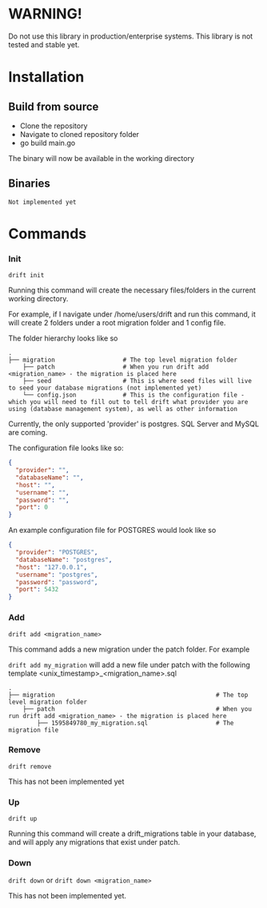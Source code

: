# WARNING!
Do not use this library in production/enterprise systems. This library is not tested and stable yet.  

# Installation

## Build from source
* Clone the repository
* Navigate to cloned repository folder
* go build main.go

The binary will now be available in the working directory

## Binaries

`Not implemented yet` 

# Commands

### Init
`drift init`

Running this command will create the necessary files/folders in the current working directory.

For example, if I navigate under /home/users/drift and run this command, it will create 2 folders under a root migration folder and 1 config file. 

The folder hierarchy looks like so

    .
    ├── migration                   # The top level migration folder
        ├── patch                   # When you run drift add <migration_name> - the migration is placed here
        ├── seed                    # This is where seed files will live to seed your database migrations (not implemented yet)
        └── config.json             # This is the configuration file - which you will need to fill out to tell drift what provider you are using (database management system), as well as other information
        
        
Currently, the only supported 'provider' is postgres. SQL Server and MySQL are coming.

The configuration file looks like so:
```json
{
  "provider": "",
  "databaseName": "",
  "host": "",
  "username": "",
  "password": "",
  "port": 0
}
```

An example configuration file for POSTGRES would look like so

```json
{
  "provider": "POSTGRES",
  "databaseName": "postgres",
  "host": "127.0.0.1",
  "username": "postgres",
  "password": "password",
  "port": 5432
}
```

### Add

`drift add <migration_name>`

This command adds a new migration under the patch folder. For example

`drift add my_migration` will add a new file under patch with the following template <unix_timestamp>_<migration_name>.sql

    .
    ├── migration                                             # The top level migration folder
        ├── patch                                             # When you run drift add <migration_name> - the migration is placed here
            ├── 1595849780_my_migration.sql                   # The migration file


### Remove

`drift remove`

This has not been implemented yet

### Up
`drift up`

Running this command will create a drift_migrations table in your database, and will apply any migrations that exist under patch.

### Down
`drift down` or `drift down <migration_name>`

This has not been implemented yet. 
